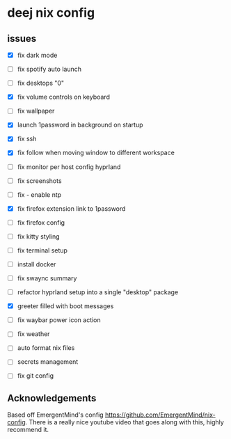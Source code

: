 


# deej nix config

## issues

- [x] fix dark mode
- [ ] fix spotify auto launch
- [ ] fix desktops "0"
- [x] fix volume controls on keyboard
- [ ] fix wallpaper
- [x] launch 1password in background on startup
- [x] fix ssh
- [x] fix follow when moving window to different workspace
- [ ] fix monitor per host config hyprland
- [ ] fix screenshots
- [ ] fix - enable ntp
- [x] fix firefox extension link to 1password
- [ ] fix firefox config
- [ ] fix kitty styling
- [ ] fix terminal setup
- [ ] install docker
- [ ] fix swaync summary
- [ ] refactor hyprland setup into a single "desktop" package
- [x] greeter filled with boot messages
- [ ] fix waybar power icon action
- [ ] fix weather
- [ ] auto format nix files
- [ ] secrets management
- [ ] fix git config
 



## Acknowledgements

Based off EmergentMind's config https://github.com/EmergentMind/nix-config. There is a really nice youtube video that goes along with this, highly recommend it. 